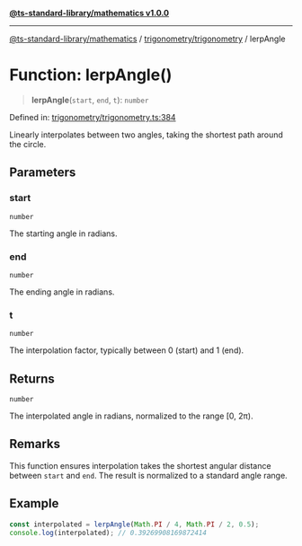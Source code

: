[**@ts-standard-library/mathematics v1.0.0**](../../../README.md)

***

[@ts-standard-library/mathematics](../../../README.md) / [trigonometry/trigonometry](../README.md) / lerpAngle

# Function: lerpAngle()

> **lerpAngle**(`start`, `end`, `t`): `number`

Defined in: [trigonometry/trigonometry.ts:384](https://github.com/gabaudette/ts-stdlib/blob/ea80ba1db09c741e99f8cb19e94e5a29b81b623b/packages/mathematics/src/trigonometry/trigonometry.ts#L384)

Linearly interpolates between two angles, taking the shortest path around the circle.

## Parameters

### start

`number`

The starting angle in radians.

### end

`number`

The ending angle in radians.

### t

`number`

The interpolation factor, typically between 0 (start) and 1 (end).

## Returns

`number`

The interpolated angle in radians, normalized to the range [0, 2π).

## Remarks

This function ensures interpolation takes the shortest angular distance between `start` and `end`.
The result is normalized to a standard angle range.

## Example

```typescript
const interpolated = lerpAngle(Math.PI / 4, Math.PI / 2, 0.5);
console.log(interpolated); // 0.39269908169872414
```
